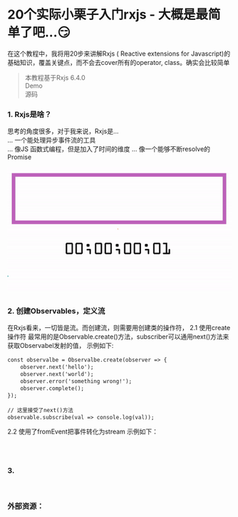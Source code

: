 
# 20个实际小栗子入门rxjs - 大概是最简单了吧...:smirk:

在这个教程中，我将用20步来讲解Rxjs ( Reactive extensions for Javascript)的基础知识，覆盖关键点，而不会去cover所有的operator, class。确实会比较简单
> 本教程基于Rxjs 6.4.0<br/>
> Demo<br/>
> 源码<br/>

### 1. Rxjs是啥？
思考的角度很多，对于我来说，Rxjs是...<br/>
... 一个能处理异步事件流的工具<br/>
... 像JS 函数式编程，但是加入了时间的维度
... 像一个能够不断resolve的Promise

<img src="./图片/observable-animation.gif">

<br/>

### 2. 创建Observables，定义流
在Rxjs看来，一切皆是流。而创建流，则需要用创建类的操作符，
2.1 使用create操作符
最常用的是Observable.create()方法，subscriber可以通用next()方法来获取Observabel发射的值，
示例如下:
```
const observalbe = Observalbe.create(observer => {
    observer.next('hello');
    observer.next('world');
    observer.error('something wrong!');
    observer.complete();
});

// 这里接受了next()方法
observable.subscribe(val => console.log(val));
```

2.2 使用了fromEvent把事件转化为stream
示例如下：
```

```

<br/>

### 3. 

<br/>

### 外部资源：
